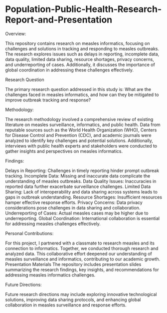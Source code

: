# Population-Public-Health-Research-Report-and-Presentation

Overview:

This repository contains research on measles informatics, focusing on challenges and solutions in tracking and responding to measles outbreaks. The research explores issues such as delays in reporting, incomplete data, data quality, limited data sharing, resource shortages, privacy concerns, and underreporting of cases. Additionally, it discusses the importance of global coordination in addressing these challenges effectively.

Research Question

The primary research question addressed in this study is: What are the challenges faced in measles informatics, and how can they be mitigated to improve outbreak tracking and response?

Methodology:

The research methodology involved a comprehensive review of existing literature on measles surveillance, informatics, and public health. Data from reputable sources such as the World Health Organization (WHO), Centers for Disease Control and Prevention (CDC), and academic journals were analyzed to identify key challenges and potential solutions. Additionally, interviews with public health experts and stakeholders were conducted to gather insights and perspectives on measles informatics.

Findings:

Delays in Reporting: Challenges in timely reporting hinder prompt outbreak tracking.
Incomplete Data: Missing and inaccurate data complicate the understanding of measles outbreaks.
Data Quality Issues: Inaccuracies in reported data further exacerbate surveillance challenges.
Limited Data Sharing: Lack of interoperability and data sharing across systems leads to gaps in outbreak understanding.
Resource Shortages: Insufficient resources hamper effective response efforts.
Privacy Concerns: Data privacy considerations pose challenges in data sharing and collaboration.
Underreporting of Cases: Actual measles cases may be higher due to underreporting.
Global Coordination: International collaboration is essential for addressing measles challenges effectively.

Personal Contributions:

For this project, I partnered with a classmate to research measles and its connection to informatics. Together, we conducted thorough research and analyzed data. This collaborative effort deepened our understanding of measles surveillance and informatics, contributing to our academic growth.
Presentation Materials
The repository includes presentation slides summarizing the research findings, key insights, and recommendations for addressing measles informatics challenges.

Future Directions:

Future research directions may include exploring innovative technological solutions, improving data sharing protocols, and enhancing global collaboration in measles surveillance and response efforts.
